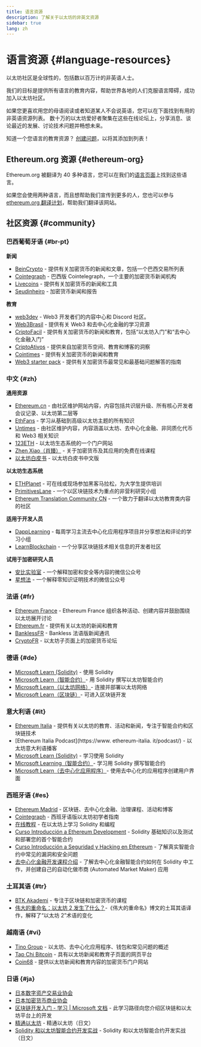 ```yaml
---
title: 语言资源
description: 了解关于以太坊的非英文资源
sidebar: true
lang: zh
---
```


# 语言资源 {#language-resources}

以太坊社区是全球性的，包括数以百万计的非英语人士。

我们的目标是提供所有语言的教育内容，帮助世界各地的人们克服语言障碍，成功加入以太坊社区。

如果您更喜欢用您的母语阅读或者知道某人不会说英语，您可以在下面找到有用的非英语资源列表。 数十万的以太坊爱好者聚集在这些在线论坛上，分享消息、谈论最近的发展、讨论技术问题并畅想未来。

知道一个您语言的教育资源？ [创建问题](https://github.com/ethereum/ethereum-org-website/issues/new/choose)，以将其添加到列表！

## Ethereum.org 资源 {#ethereum-org}

Ethereum.org 被翻译为 40 多种语言，您可以在我们的[语言页面](/languages)上找到这些语言。

如果您会使用两种语言，而且想帮助我们宣传到更多的人，您也可以参与 [ethereum.org 翻译计划](/contributing/translation-program/#translation-program)，帮助我们翻译该网站。

## 社区资源 {#community}

### 巴西葡萄牙语 {#br-pt}

**新闻**

- [BeinCrypto](http://www.beincrypto.com.br) - 提供有关加密货币的新闻和文章，包括一个巴西交易所列表
- [Cointegraph](http://cointelegraph.com.br/category/analysis) - 巴西版 Cointelegraph，一个主要的加密货币新闻机构
- [Livecoins](http://www.livecoins.com.br/ethereum) - 提供有关加密货币的新闻和工具
- [Seudinheiro](http://www.seudinheiro.com/criptomoedas/) - 加密货币新闻和报告

**教育**

- [web3dev](https://www.web3dev.com.br/) - Web3 开发者们的内容中心和 Discord 社区。
- [Web3Brasil](https://github.com/web3brasil/web3brasil) - 提供有关 Web3 和去中心化金融的学习资源
- [CriptoFacil](http://www.criptofacil.com/ultimas-noticias/) - 提供有关加密货币的新闻和教育，包括“以太坊入门”和“去中心化金融入门”
- [CriptoAtivos](http://www.criptoativos.wiki.br/) - 提供来自加密货币空间、教育和博客的洞察
- [Cointimes](http://www.cointimes.com.br/) - 提供有关加密货币的新闻和教育
- [Web3 starter pack](https://docs.google.com/document/d/1X8PSTFH7FTw9J-gbKWM6Y430SWCBT8d4t4pJgFQHJ8E/) - 提供有关加密货币最常见和最基础问题解答的指南

### 中文 {#zh}

**通用资源**

- [Ethereum.cn](https://www.ethereum.cn/) - 由社区维护网站内容，内容包括共识层升级、所有核心开发者会议记录、以太坊第二层等
- [EthFans](https://ethfans.org/) - 学习从基础到高级以太坊主题的所有知识
- [Untimes](https://mp.weixin.qq.com/s/tvloZSDBSOQN9zDQj_91kA) - 由社区维护内容，内容涵盖以太坊、去中心化金融、非同质化代币和 Web3 相关知识
- [123ETH](https://123eth.org/) - 以太坊生态系统的一个门户网站
- [Zhen Xiao（肖臻）](http://zhenxiao.com/blockchain/) - 关于加密货币及其应用的免费在线课程
- [以太坊白皮书](https://github.com/ethereum/wiki/wiki/[%E4%B8%AD%E6%96%87]-%E4%BB%A5%E5%A4%AA%E5%9D%8A%E7%99%BD%E7%9A%AE%E4%B9%A6) - 以太坊白皮书中文版

**以太坊生态系统**

- [ETHPlanet](https://www.ethplanet.org/) - 可在线或现场参加黑客马拉松，为大学生提供培训
- [PrimitivesLane](https://www.primitiveslane.org/) - 一个以区块链技术为重点的非营利研究小组
- [Ethereum Translation Community CN](https://www.notion.so/Ethereum-Translation-Community-CN-05375fe0a94c4214acaf90f42ba40171) - 一个致力于翻译以太坊教育类内容的社区

**适用于开发人员**

- [DappLearning](https://github.com/Dapp-Learning-DAO/Dapp-Learning) - 每周学习主流去中心化应用程序项目并分享想法和评论的学习小组
- [LearnBlockchain](https://learnblockchain.cn/) - 一个分享区块链技术相关信息的开发者社区

**试用于加密研究人员**

- [安比实验室](https://mp.weixin.qq.com/s/69_tqBJpr_sbaKtR1sBRMw) - 一个解释加密和安全等内容的微信公众号
- [星想法](https://mp.weixin.qq.com/s/9KgKTc_jtJ7bWKdbNPoqvQ) - 一个解释零知识证明技术的微信公众号

### 法语 {#fr}

- [Ethereum France](https://www.ethereum-france.com/) - Ethereum France 组织各种活动、创建内容并鼓励围绕以太坊展开讨论
- [Ethereum.fr](https://ethereum.fr/) - 提供有关以太坊的新闻和教育
- [BanklessFR](https://banklessfr.substack.com/) - Bankless 法语版新闻通讯
- [CryptoFR](https://cryptofr.com/category/44/ethereum-general) - 以太坊子页面上的加密货币论坛

### 德语 {#de}

- [Microsoft Learn (Solidity)](https://docs.microsoft.com/de-de/learn/modules/blockchain-learning-solidity/) - 使用 Solidity
- [Microsoft Learn（智能合约）](https://docs.microsoft.com/de-de/learn/modules/blockchain-solidity-ethereum-smart-contracts/)- 用 Solidity 撰写以太坊智能合约
- [Microsoft Learn（以太坊网络）](https://docs.microsoft.com/de-de/learn/modules/blockchain-ethereum-networks/)- 连接并部署以太坊网络
- [Microsoft Learn（区块链）](https://docs.microsoft.com/de-de/learn/paths/ethereum-blockchain-development/)- 可进入区块链开发

### 意大利语 {#it}

- [Ethereum Italia](https://www.ethereum-italia.it/) - 提供有关以太坊的教育、活动和新闻，专注于智能合约和区块链技术
- [Ethereum Italia Podcast](https://www. ethereum-italia. it/podcast/) - 以太坊意大利语播客
- [Microsoft Learn (Solidity)](https://docs.microsoft.com/it-it/learn/modules/blockchain-learning-solidity/) - 学习使用 Solidity
- [Microsoft Learning（智能合约）](https://docs.microsoft.com/it-it/learn/modules/blockchain-solidity-ethereum-smart-contracts/)- 学习用 Solidity 撰写智能合约
- [Microsoft Learn（去中心化应用程序）](https://docs.microsoft.com/it-it/learn/modules/blockchain-create-ui-decentralized-apps/)- 使用去中心化的应用程序创建用户界面

### 西班牙语 {#es}

- [Ethereum Madrid](https://ethereummadrid.com/) - 区块链、去中心化金融、治理课程、活动和博客
- [Cointegraph](https://es.cointelegraph.com/ethereum-for-beginners) - 西班牙语版以太坊初学者指南
- [在线教程](https://tutoriales.online/curso/solidity) - 在以太坊上学习 Solidity 和编程
- [Curso Introducción a Ethereum Development](https://youtube.com/playlist?list=PLTqiwJDd_R8y9pfUBjhkVa1IDMwyQz-fU) - Solidity 基础知识以及测试和部署您的首个智能合约
- [Curso Introducción a Seguridad y Hacking en Ethereum](https://youtube.com/playlist?list=PLTqiwJDd_R8yHOvteko_DmUxUTMHnlfci) - 了解真实智能合约中常见的漏洞和安全问题
- [去中心化金融开发课程介绍](https://youtube.com/playlist?list=PLTqiwJDd_R8zZiP9_jNdaPqA3HqoW2lrS) - 了解去中心化金融智能合约如何在 Solidity 中工作，并创建自己的自动化做市商 (Automated Market Maker) 应用

### 土耳其语 {#tr}

- [BTK Akademi](https://www.btkakademi.gov.tr/portal/course/blokzincir-ve-kripto-paralar-10569#!/about) - 专注于区块链和加密货币的课程
- [伟大的重命名：以太坊 2 发生了什么？](https://miningturkiye.org/konu/ethereum-madenciligi-bitiyor-mu-onemli-gelisme.655/)-《伟大的重命名》博文的土耳其语译作，解释了“以太坊 2”术语的变化

### 越南语 {#vi}

- [Tino Group](https://wiki.tino.org/ethereum-la-gi/) - 以太坊、去中心化应用程序、钱包和常见问题的概述
- [Tap Chi Bitcoin](https://tapchibitcoin.io/tap-chi/tin-tuc-ethereum-eth) - 具有以太坊新闻和教育子页面的网页平台
- [Coin68](https://coin68.com/ethereum-tieu-diem/) - 提供以太坊新闻和教育内容的加密货币门户网站

### 日语 {#ja}

- [日本数字资产交易业协会](https://jvcea.or.jp/)
- [日本加密货币商业协会](https://cryptocurrency-association.org/)
- [区块链开发入门 - 学习 | Microsoft 文档](https://docs.microsoft.com/ja-jp/learn/paths/ethereum-blockchain-development/) - 此学习路径向您介绍区块链和以太坊平台上的开发
- [精通以太坊](https://www.oreilly.co.jp/books/9784873118963/) - 精通以太坊（日文）
- [Solidity 和以太坊智能合约开发实战](https://www.oreilly.co.jp/books/9784873119342/) - Solidity 和以太坊智能合约开发实战（日文）
